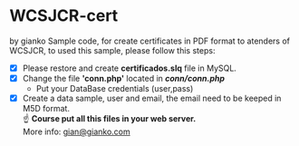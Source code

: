 # WCSJCR-cert
by gianko
Sample code, for create certificates in PDF format to atenders of WCSJCR, 
to used this sample, please follow this steps:
- [x] Please  restore and create **certificados.slq** file in MySQL.
- [x] Change the file **'conn.php'** located in ***conn/conn.php***
   - Put your DataBase credentials (user,pass)
- [x] Create a data sample, user and email, the email need to be keeped in M5D format.<br>
:point_up: **Course put all this files in your web server.**<br>
More info: <a href="mailto://gian@gianko.com">gian@gianko.com</a>
